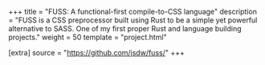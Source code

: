 +++
title = "FUSS: A functional-first compile-to-CSS language"
description = "FUSS is a CSS preprocessor built using Rust to be a simple yet powerful alternative to SASS. One of my first proper Rust and language building projects."
weight = 50
template = "project.html"

[extra]
source = "https://github.com/jsdw/fuss/"
+++